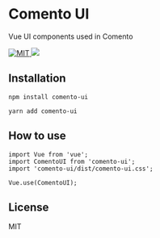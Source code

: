 # Comento UI
Vue UI components used in Comento

<a href="https://github.com/comento/comento-ui/blob/master/LICENSE">
    <img
      src="https://img.shields.io/github/license/mashape/apistatus.svg"
      alt="MIT"
    >
  </a>
<a title="deploy" href="https://github.com/algolia/shipjs" rel="nofollow">
    <img src="https://img.shields.io/badge/deploy-🛳%20Ship.js-blue?style=flat" />
</a>
  

## Installation
```
npm install comento-ui

yarn add comento-ui
```

## How to use
```vue
import Vue from 'vue';
import ComentoUI from 'comento-ui';
import 'comento-ui/dist/comento-ui.css';

Vue.use(ComentoUI);
```

## License
MIT
